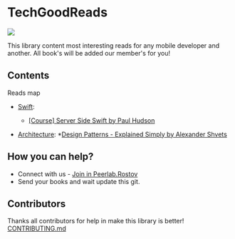 # TechGoodReads
![](https://img.shields.io/dub/l/vibe-d.svg)

This library content most interesting reads for any mobile developer and another. All book's will be added our member's for you!


## Contents

Reads map

* [Swift](Reads/Swift):
    * [ [Course] Server Side Swift by Paul Hudson](Reads/Swift/Server-Side-Swift_by_Paul_Hudson)

* [Architecture](Reads/Architecture):
    *[Design Patterns - Explained Simply by Alexander Shvets](Reads/Architecture/DesignPatternsExplainedSimply.pdf)

## How you can help?

* Connect with us - [Join in Peerlab.Rostov](https://t.me/peerlab_rnd)
* Send your books and wait update this git.

## Contributors

Thanks all contributors for help in make this library is better!
[CONTRIBUTING.md](CONTRIBUTING.md)
